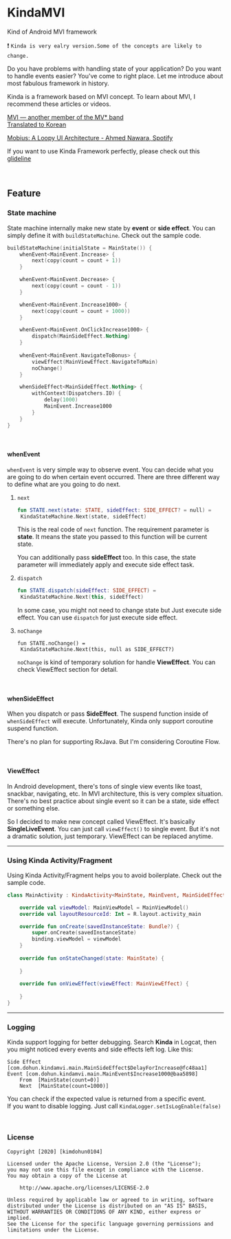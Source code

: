 # KindaMVI

Kind of Android MVI framework  

:exclamation: `Kinda is very ealry version.Some of the concepts are likely to change.`​

Do you have problems with handling state of your application? Do you want to handle events easier? You've come to right place. Let me introduce about most fabulous framework in history.  

Kinda is a framework based on MVI concept.
To learn about MVI, I recommend these articles or videos.  

[MVI — another member of the MV* band](https://proandroiddev.com/mvi-a-new-member-of-the-mv-band-6f7f0d23bc8a)  
[Translated to Korean](https://medium.com/@dikolight203/%EB%B2%88%EC%97%AD-mvi-mv-%ED%98%95%EC%A0%9C%EC%9D%98-%EC%83%88%EB%A1%9C%EC%9A%B4-%EB%A9%A4%EB%B2%84-46312e338802)  

[Mobius: A Loopy UI Architecture - Ahmed Nawara, Spotify](https://www.facebook.com/watch/?v=2025571921049235)  

If you want to use Kinda Framework perfectly, please check out this [glideline](https://github.com/kimdohun0104/KindaMVI/blob/master/GUIDELINE.md)

<br>

## Feature

### State machine

State machine internally make new state by **event** or **side effect**. You can simply define it with `buildStateMachine`. Check out the sample code.

```kotlin
buildStateMachine(initialState = MainState()) {
	whenEvent<MainEvent.Increase> {
		next(copy(count = count + 1))
	}

	whenEvent<MainEvent.Decrease> {
		next(copy(count = count - 1))
	}

	whenEvent<MainEvent.Increase1000> {
		next(copy(count = count + 1000))
	}

	whenEvent<MainEvent.OnClickIncrease1000> {
		dispatch(MainSideEffect.Nothing)
	}
    
    whenEvent<MainEvent.NavigateToBonus> {
        viewEffect(MainViewEffect.NavigateToMain)
        noChange()
    }

	whenSideEffect<MainSideEffect.Nothing> {
		withContext(Dispatchers.IO) {
			delay(1000)
			MainEvent.Increase1000
		}
	}
}
```

<br>

#### whenEvent

`whenEvent` is very simple way to observe event. You can decide what you are going to do when certain event occurred. There are three different way to define what are you going to do next.

1. `next`

   ```kotlin
   fun STATE.next(state: STATE, sideEffect: SIDE_EFFECT? = null) =
   	KindaStateMachine.Next(state, sideEffect)
   ```

   This is the real code of `next` function. The requirement parameter is **state**. It means the state you passed to this function will be current state. 

   You can additionally pass **sideEffect** too. In this case, the state parameter will immediately apply and execute side effect task. 

2. `dispatch`

   ```kotlin
   fun STATE.dispatch(sideEffect: SIDE_EFFECT) = 
   	KindaStateMachine.Next(this, sideEffect)
   ```

   In some case, you might not need to change state but Just execute side effect. You can use `dispatch`  for just execute side effect.

3. `noChange`

   ```
   fun STATE.noChange() = 
   	KindaStateMachine.Next(this, null as SIDE_EFFECT?)
   ```

   `noChange` is kind of temporary solution for handle **ViewEffect**. You can check ViewEffect section for detail.

<br>

#### whenSideEffect

When you dispatch or pass **SideEffect**. The suspend function inside of `whenSideEffect` will execute. Unfortunately, Kinda only support coroutine suspend function. 

There's no plan for supporting RxJava. But I'm considering Coroutine Flow.

<br>

#### ViewEffect

In Android development, there's tons of single view events like toast, snackbar, navigating, etc. In MVI architecture, this is very complex situation. There's no best practice about single event so it can be a state, side effect or something else. 

So I decided to make new concept called ViewEffect. It's basically **SingleLiveEvent**. You can just call `viewEffect()` to single event. But it's not a dramatic solution, just temporary. ViewEffect can be replaced anytime.

---

### Using Kinda Activity/Fragment

Using Kinda Activity/Fragment helps you to avoid boilerplate. Check out the sample code.

```kotlin
class MainActivity : KindaActivity<MainState, MainEvent, MainSideEffect, MainViewEffect, ActivityMainBinding>() {

	override val viewModel: MainViewModel = MainViewModel()
    override val layoutResourceId: Int = R.layout.activity_main

    override fun onCreate(savedInstanceState: Bundle?) {
        super.onCreate(savedInstanceState)
        binding.viewModel = viewModel
    }
    
    override fun onStateChanged(state: MainState) {
        
    }
    
    override fun onViewEffect(viewEffect: MainViewEffect) {
        
    }
}
```

---
### Logging
Kinda support logging for better debugging. Search **Kinda** in Logcat, then you might noticed every events and side effects left log. Like this:
```
Side Effect [com.dohun.kindamvi.main.MainSideEffect$DelayForIncrease@fc48aa1]
Event [com.dohun.kindamvi.main.MainEvent$Increase1000@baa5898]
    From  [MainState(count=0)]
    Next  [MainState(count=1000)]
```
You can check if the expected value is returned from a specific event.  
If you want to disable logging. Just call `KindaLogger.setIsLogEnable(false)`

<br>

### License

```licen
Copyright [2020] [kimdohun0104]

Licensed under the Apache License, Version 2.0 (the "License");
you may not use this file except in compliance with the License.
You may obtain a copy of the License at

	http://www.apache.org/licenses/LICENSE-2.0

Unless required by applicable law or agreed to in writing, software
distributed under the License is distributed on an "AS IS" BASIS,
WITHOUT WARRANTIES OR CONDITIONS OF ANY KIND, either express or implied.
See the License for the specific language governing permissions and
limitations under the License.
```



